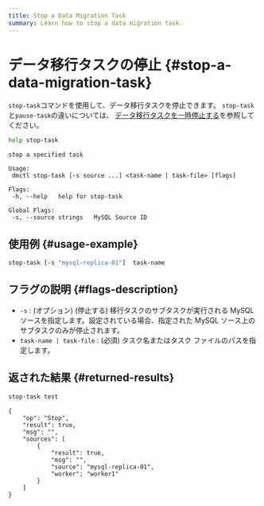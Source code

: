 ```yaml
---
title: Stop a Data Migration Task
summary: Learn how to stop a data migration task.
---
```


# データ移行タスクの停止 {#stop-a-data-migration-task}

`stop-task`コマンドを使用して、データ移行タスクを停止できます。 `stop-task`と`pause-task`の違いについては、 [データ移行タスクを一時停止する](/dm/dm-pause-task.md)を参照してください。

```bash
help stop-task
```

    stop a specified task

    Usage:
     dmctl stop-task [-s source ...] <task-name | task-file> [flags]

    Flags:
     -h, --help   help for stop-task

    Global Flags:
     -s, --source strings   MySQL Source ID

## 使用例 {#usage-example}

```bash
stop-task [-s "mysql-replica-01"]  task-name
```

## フラグの説明 {#flags-description}

-   `-s` : (オプション) (停止する) 移行タスクのサブタスクが実行される MySQL ソースを指定します。設定されている場合、指定された MySQL ソース上のサブタスクのみが停止されます。
-   `task-name | task-file` : (必須) タスク名またはタスク ファイルのパスを指定します。

## 返された結果 {#returned-results}

```bash
stop-task test
```

    {
        "op": "Stop",
        "result": true,
        "msg": "",
        "sources": [
            {
                "result": true,
                "msg": "",
                "source": "mysql-replica-01",
                "worker": "worker1"
            }
        ]
    }
